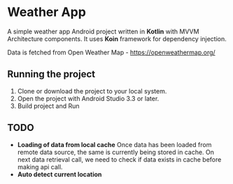 # Weather App

A simple weather app Android project written in **Kotlin** with MVVM Architecture components. It uses **Koin** framework for dependency injection. 

Data is fetched from Open Weather Map - https://openweathermap.org/


## Running the project

1. Clone or download the project to your local system. 
2. Open the project with Android Studio 3.3 or later. 
3. Build project and Run

## TODO

- **Loading of data from local cache**
Once data has been loaded from remote data source, the same is currently being stored in cache. On next data retrieval call, we need to check if data exists in cache before making api call.
- **Auto detect current location**
